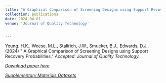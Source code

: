 ```yaml
---
title: "A Graphical Comparison of Screening Designs using Support Recovery Probabilities"
collection: publications
date: 2024-04-01
venue: 'Journal of Quality Technology'


---
```

Young. H.K., Weese, M.L., Stallrich, J.W., Smucker, B.J., Edwards, D.J.. (2024) &quot; A Graphical Comparison of Screening Designs using Support Recovery Probabilities.&quot; <i>Accepted: Journal of Quality Technology<i>.

[Download paper here]()

[Supplementary Materials Datasets]()
